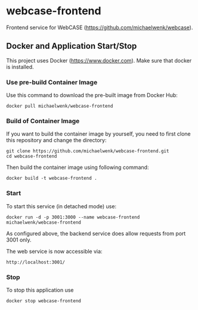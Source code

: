 # webcase-frontend

Frontend service for WebCASE (https://github.com/michaelwenk/webcase).

## Docker and Application Start/Stop

This project uses Docker (https://www.docker.com). Make sure that docker is installed.

### Use pre-build Container Image

Use this command to download the pre-built image from Docker Hub:

    docker pull michaelwenk/webcase-frontend

### Build of Container Image

If you want to build the container image by yourself, you need to first clone this repository and change the directory:

    git clone https://github.com/michaelwenk/webcase-frontend.git
    cd webcase-frontend

Then build the container image using following command:

    docker build -t webcase-frontend .

### Start

To start this service (in detached mode) use:

    docker run -d -p 3001:3000 --name webcase-frontend michaelwenk/webcase-frontend

As configured above, the backend service does allow requests from port 3001 only.

The web service is now accessible via:

    http://localhost:3001/

### Stop

To stop this application use

    docker stop webcase-frontend
